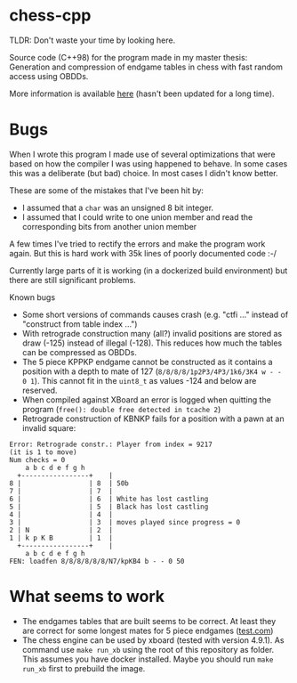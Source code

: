 # chess-cpp

TLDR: Don't waste your time by looking here.

Source code (C++98) for the program made in my master thesis: Generation and compression of endgame tables in chess with fast random access using OBDDs.

More information is available [here](https://jespertk.dk/master_thesis/) (hasn't been updated for a long time).

# Bugs

When I wrote this program I made use of several optimizations that were based on how the compiler I was using happened to behave.
In some cases this was a deliberate (but bad) choice. In most cases I didn't know better.

These are some of the mistakes that I've been hit by:
* I assumed that a `char` was an unsigned 8 bit integer.
* I assumed that I could write to one union member and read the corresponding bits from another union member

A few times I've tried to rectify the errors and make the program work again.
But this is hard work with 35k lines of poorly documented code :-/

Currently large parts of it is working (in a dockerized build environment) but there are still significant problems.

Known bugs
* Some short versions of commands causes crash (e.g. "ctfi ..." instead of "construct from table index ...")
* With retrograde construction many (all?) invalid positions are stored as draw (-125) instead of illegal (-128). This reduces how much the tables can be compressed as OBDDs.
* The 5 piece KPPKP endgame cannot be constructed as it contains a position with a depth to mate of 127 (`8/8/8/8/1p2P3/4P3/1k6/3K4 w - - 0 1`). This cannot fit in the `uint8_t` as values -124 and below are reserved.
* When compiled against XBoard an error is logged when quitting the program (`free(): double free detected in tcache 2`)
* Retrograde construction of KBNKP fails for a position with a pawn at an invalid square: 
```
Error: Retrograde constr.: Player from index = 9217
(it is 1 to move)
Num checks = 0
    a b c d e f g h
  +-----------------+    |
8 |                 | 8  | 50b
7 |                 | 7  |
6 |                 | 6  | White has lost castling
5 |                 | 5  | Black has lost castling
4 |                 | 4  |
3 |                 | 3  | moves played since progress = 0
2 | N               | 2  |
1 | k p K B         | 1  |
  +-----------------+    |
    a b c d e f g h
FEN: loadfen 8/8/8/8/8/8/N7/kpKB4 b - - 0 50
```


# What seems to work

* The endgames tables that are built seems to be correct. At least they are correct for some longest mates for 5 piece endgames ([test.com](src/test.com))
* The chess engine can be used by xboard (tested with version 4.9.1). As command use `make run_xb` using the root of this repository as folder. This assumes you have docker installed. Maybe you should run `make run_xb` first to prebuild the image.
